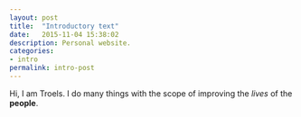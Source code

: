 ```yaml
---
layout: post
title:  "Introductory text"
date:   2015-11-04 15:38:02
description: Personal website.
categories:
- intro
permalink: intro-post
---
```


Hi, I am Troels. I do many things with the scope of improving the *lives* of the **people**.
